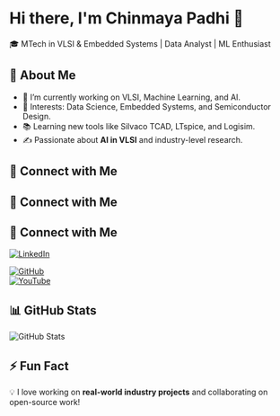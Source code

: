# Hi there, I'm Chinmaya Padhi 👋

🎓 MTech in VLSI & Embedded Systems | Data Analyst | ML Enthusiast  

## 🌱 About Me  
- 🔭 I’m currently working on VLSI, Machine Learning, and AI.  
- 🎯 Interests: Data Science, Embedded Systems, and Semiconductor Design.  
- 📚 Learning new tools like Silvaco TCAD, LTspice, and Logisim.  
- ✍️ Passionate about **AI in VLSI** and industry-level research.  

## 🔗 Connect with Me  
## 🔗 Connect with Me  
## 🔗 Connect with Me  
[![LinkedIn](https://img.shields.io/badge/LinkedIn-Connect-blue?style=for-the-badge&logo=linkedin)](https://www.linkedin.com/in/chinmaya-padhi1234)

[![GitHub](https://img.shields.io/badge/GitHub-Follow-black?style=for-the-badge&logo=github)](https://github.com/ChinmayaPadhi)  
[![YouTube](https://img.shields.io/badge/YouTube-Subscribe-red?style=for-the-badge&logo=youtube)](https://www.youtube.com/your-channel)  

## 📊 GitHub Stats  
![GitHub Stats](https://github-readme-stats-sigma-five.vercel.app/api?username=chinmaya-padhi&show_icons=true&theme=radical)




## ⚡ Fun Fact  
💡 I love working on **real-world industry projects** and collaborating on open-source work!  

